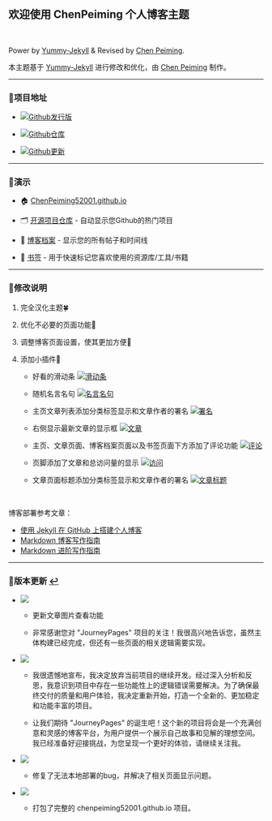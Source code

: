 ## 欢迎使用 ChenPeiming 个人博客主题

<br>

Power by [Yummy-Jekyll](https://github.com/DONGChuan/Yummy-Jekyll) & Revised by [Chen Peiming](https://github.com/ChenPeiming52001).

本主题基于 [Yummy-Jekyll](https://github.com/DONGChuan/Yummy-Jekyll) 进行修改和优化，由 [Chen Peiming](https://github.com/ChenPeiming52001) 制作。

---

### 🥰项目地址

- [![Github发行版](https://img.shields.io/badge/发行版-ChenPeiming52001.github.io-gree.svg)](https://github.com/ChenPeiming52001/releases)

- [![Github仓库](https://img.shields.io/badge/仓库-ChenPeiming52001.github.io-blue.svg)](https://github.com/ChenPeiming52001)

- [![Github更新](https://img.shields.io/badge/Github-版本更新-red.svg)](#user-content-版本更新-)

---

### 🎥演示

- 🏠 [ChenPeiming52001.github.io](https://chenpeiming.mingtechpro.top)

- 🗂 [开源项目仓库](https:/chenpeiming.mingtechpro.top/open-source) - 自动显示您Github的热门项目

- 📑 [博客档案](https:/chenpeiming.mingtechpro.top/blog) - 显示您的所有帖子和时间线

- 🔖 [书签](https:/chenpeiming.mingtechpro.top/bookmark) - 用于快速标记您喜欢使用的资源库/工具/书籍

---

### 🎉修改说明

1. 完全汉化主题🍀

2. 优化不必要的页面功能👾

3. 调整博客页面设置，使其更加方便💞

4. 添加小插件🎊

   - 好看的滑动条
   [![滑动条](/assets/images/README/readme-1.png)](/assets/images/README/readme-1.png)

   - 随机名言名句
   [![名言名句](/assets/images/README/readme-2.png)](/assets/images/README/readme-2.png)

   - 主页文章列表添加分类标签显示和文章作者的署名
   [![署名](/assets/images/README/readme-3.png)](/assets/images/README/readme-3.png)

   - 右侧显示最新文章的显示框
   [![文章](/assets/images/README/readme-4.png)](/assets/images/README/readme-4.png)

   - 主页、文章页面、博客档案页面以及书签页面下方添加了评论功能
   [![评论](/assets/images/README/readme-5.png)](/assets/images/README/readme-5.png)

   - 页脚添加了文章和总访问量的显示
   [![访问](/assets/images/README/readme-6.png)](/assets/images/README/readme-6.png)

   - 文章页面标题添加分类标签显示和文章作者的署名
   [![文章标题](/assets/images/README/readme-7.png)](/assets/images/README/readme-7.png)

<br>

博客部署参考文章：
- [使用 Jekyll 在 GitHub 上搭建个人博客](https://jekyll/2023/12/12/create-blog.html)
- [Markdown 博客写作指南](https://markdown/2023/12/13/Blog-Found.html)
- [Markdown 进阶写作指南](https://markdown/2023/12/14/Blog-Advanced-Found.html)

---

### 🔧版本更新 [↩](#欢迎使用-chenpeiming-个人博客主题)

- [![](https://img.shields.io/badge/V3.0.0-2024.1.8更新-blue.svg)](https://github.com/ChenPeiming52001/releases/tag/v2024.1.8)
   - 更新文章图片查看功能

   - 非常感谢您对 "JourneyPages" 项目的关注！我很高兴地告诉您，虽然主体构建已经完成，但还有一些页面的相关逻辑需要实现。

- [![](https://img.shields.io/badge/V2.1.0-2023.12.29更新-blue.svg)](https://github.com/ChenPeiming52001/releases/tag/v2023.12.29)
   - 我很遗憾地宣布，我决定放弃当前项目的继续开发。经过深入分析和反思，我意识到项目中存在一些功能性上的逻辑错误需要解决。为了确保最终交付的质量和用户体验，我决定重新开始，打造一个全新的、更加稳定和功能丰富的项目。

   - 让我们期待 "JourneyPages" 的诞生吧！这个新的项目将会是一个充满创意和灵感的博客平台，为用户提供一个展示自己故事和见解的理想空间。我已经准备好迎接挑战，为您呈现一个更好的体验，请继续关注我。

- [![](https://img.shields.io/badge/V2.0.0-2023.12.28更新-blue.svg)](https://github.com/ChenPeiming52001/releases/tag/v2023.12.28)
   - 修复了无法本地部署的bug，并解决了相关页面显示问题。

- [![](https://img.shields.io/badge/V1.0.0-2023.12.22更新-blue.svg)](https://github.com/ChenPeiming52001/releases/tag/v2023.12.22)
   - 打包了完整的 chenpeiming52001.github.io 项目。

